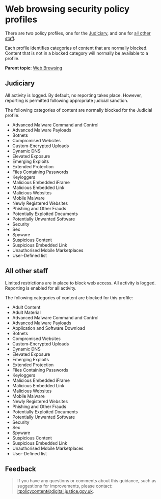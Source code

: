 # Web browsing security policy profiles

There are two policy profiles, one for the [Judiciary](#judiciary), and one for [all other staff](#all-other-staff).

Each profile identifies categories of content that are normally blocked. Content that is not in a blocked category will normally be available to a profile.

**Parent topic:** [Web Browsing](web-browsing.md)

## Judiciary

All activity is logged. By default, no reporting takes place. However, reporting is permitted following appropriate judicial sanction.

The following categories of content are normally blocked for the Judicial profile:

-   Advanced Malware Command and Control
-   Advanced Malware Payloads
-   Botnets
-   Compromised Websites
-   Custom-Encrypted Uploads
-   Dynamic DNS
-   Elevated Exposure
-   Emerging Exploits
-   Extended Protection
-   Files Containing Passwords
-   Keyloggers
-   Malicious Embedded iFrame
-   Malicious Embedded Link
-   Malicious Websites
-   Mobile Malware
-   Newly Registered Websites
-   Phishing and Other Frauds
-   Potentially Exploited Documents
-   Potentially Unwanted Software
-   Security
-   Sex
-   Spyware
-   Suspicious Content
-   Suspicious Embedded Link
-   Unauthorised Mobile Marketplaces
-   User-Defined list

## All other staff

Limited restrictions are in place to block web access. All activity is logged. Reporting is enabled for all activity.

The following categories of content are blocked for this profile:

-   Adult Content
-   Adult Material
-   Advanced Malware Command and Control
-   Advanced Malware Payloads
-   Application and Software Download
-   Botnets
-   Compromised Websites
-   Custom-Encrypted Uploads
-   Dynamic DNS
-   Elevated Exposure
-   Emerging Exploits
-   Extended Protection
-   Files Containing Passwords
-   Keyloggers
-   Malicious Embedded iFrame
-   Malicious Embedded Link
-   Malicious Websites
-   Mobile Malware
-   Newly Registered Websites
-   Phishing and Other Frauds
-   Potentially Exploited Documents
-   Potentially Unwanted Software
-   Security
-   Sex
-   Spyware
-   Suspicious Content
-   Suspicious Embedded Link
-   Unauthorised Mobile Marketplaces
-   User-Defined list

## Feedback

> If you have any questions or comments about this guidance, such as suggestions for improvements, please contact: [itpolicycontent@digital.justice.gov.uk](mailto:itpolicycontent@digital.justice.gov.uk).

